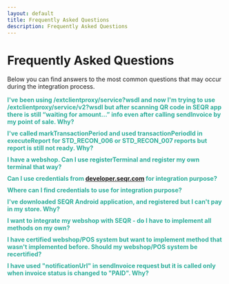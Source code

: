 ```yaml
---
layout: default
title: Frequently Asked Questions
description: Frequently Asked Questions
---
```


Frequently Asked Questions
=============

Below you can find answers to the most common questions that may occur during the integration process.
 
<script>
 $(document).ready(function() {
 
    $('.faq_question').click(function() {
 
        if ($(this).parent().is('.open')){
            $(this).closest('.faq').find('.faq_answer_container').animate({'height':'0'},500);
            $(this).closest('.faq').removeClass('open');
 
            }else{
                var newHeight =$(this).closest('.faq').find('.faq_answer').height() +'px';
                $(this).closest('.faq').find('.faq_answer_container').animate({'height':newHeight},500);
                $(this).closest('.faq').addClass('open');
            }
 
    });
 
});
</script>
<style>
/*FAQS*/
.faq_question {
    margin: 0px;
    padding: 0px 0px 5px 0px;
    display: inline-block;
    cursor: pointer;
    font-weight: bold;
    color: #2EAE9B;
}
 
.faq_answer_container {
    height: 0px;
    overflow: hidden;
    padding: 0px;
}

.faq_container {
	margin-bottom: 5px;
}
 
</style>
 
<div class="faq_container">
   <div class="faq">
      <div class="faq_question">I've been using /extclientproxy/service?wsdl and now I'm trying to use /extclientproxy/service/v2?wsdl but after scanning QR code in SEQR app there is still “waiting for amount...” info even after calling sendInvoice by my point of sale. Why?</div>
           <div class="faq_answer_container">
              <div class="faq_answer">Probably the reason is missing
<pre><code class="python"><span class="n">&lt;</span>acknowledgmentMode<span>&gt;</span>NO_ACKNOWLEDGMENT<span>&lt;</span><span>/</span>acknowledgmentMode<span>&gt;</span></code></pre>
			in your sendInvoice request. See <a href="/merchant/reference/api.html">API</a> for details.</div>
           </div>        
    </div>
 </div>
<div class="faq_container">
   <div class="faq">
      <div class="faq_question">I've called markTransactionPeriod and used transactionPeriodId in executeReport for STD_RECON_006 or STD_RECON_007 reports but report is still not ready. Why?</div>
           <div class="faq_answer_container">
              <div class="faq_answer">In order to use terminal related reports you have to specify that terminal in markTransactionPeriod call by adding:
<pre><code class="python"><span class="p">&lt;</span><span class="n">parameters</span><span class="o">&gt;</span>
	<span class="o">&lt;</span><span class="n">entry</span><span class="o">&gt;</span>
		<span class="o">&lt;</span>key<span class="o">&gt;</span><span class="n">TERMINALID</span><span class="o">&gt;</span><span class="n"></span><span class="o">&lt;/</span><span class="n">key</span><span class="o">&gt;</span>
		<span class="o">&lt;</span>value<span class="o">&gt;</span><span class="n"><span class="o">&lt;</span>YOUR_TERMINAL_ID_HERE</span><span class="o">&gt;</span><span class="o">&lt;/</span><span class="n">value</span><span class="o">&gt;</span>
	<span class="o">&lt;/</span><span class="n">entry</span><span class="o">&gt;</span>
<span class="o">&lt;/</span><span class="n">parameters</span><span class="o">&gt;</span></code></pre>
			in your sendInvoice request. See <a href="/merchant/reference/api.html">API</a> for details.</div>
           </div>        
    </div>
 </div>
<div class="faq_container">
   <div class="faq">
      <div class="faq_question">I have a webshop. Can I use registerTerminal and register my own terminal that way?</div>
           <div class="faq_answer_container">
              <div class="faq_answer">No, you can't. Terminal registered by registerTerminal call will be of type “cash register”, so there will always be only one transaction on it. Every new sendInvoice call will cancel previous invoice. You have to use terminalID/password provided by Seamless.</div>
           </div>        
    </div>
 </div>
 <div class="faq_container">
   <div class="faq">
      <div class="faq_question">Can I use credentials from <a href="developer.seqr.com">developer.seqr.com</a> for integration purpose?</div>
           <div class="faq_answer_container">
              <div class="faq_answer">No, you can't. You should use credentials provided by Integrations team in startup kit as these credentials are unique and will be used during certification.</div>
           </div>        
    </div>
 </div>
  <div class="faq_container">
   <div class="faq">
      <div class="faq_question">Where can I find credentials to use for integration purpose?</div>
           <div class="faq_answer_container">
              <div class="faq_answer">Please check the document which name starts with “Account_information”</div>
           </div>        
    </div>
 </div>
 <div class="faq_container">
   <div class="faq">
      <div class="faq_question">I've downloaded SEQR Android application, and registered but I can't pay in my store. Why?</div>
           <div class="faq_answer_container">
              <div class="faq_answer">Make sure you have chosen <b>Extdev</b> server from the list during registration.</div>
           </div>        
    </div>
 </div>
 <div class="faq_container">
   <div class="faq">
      <div class="faq_question">I want to integrate my webshop with SEQR - do I have to implement all methods on my own?</div>
           <div class="faq_answer_container">
              <div class="faq_answer">You can implement all methods on your own the way you like. You can also use our <a href="https://github.com/SeamlessDistribution/seqr-webshop-plugin">plugin</a> which will simplify generating QR code and calling getPaymentStatus.</div>
           </div>        
    </div>
 </div>
 <div class="faq_container">
   <div class="faq">
      <div class="faq_question">I have certified webshop/POS system but want to implement method that wasn't implemented before. Should my webshop/POS system be recertified?</div>
           <div class="faq_answer_container">
              <div class="faq_answer">Yes. Every change made in SEQR API implementation should be recertified in order to avoid regression errors.</div>
           </div>        
    </div>
 </div>
 <div class="faq_container">
   <div class="faq">
      <div class="faq_question">I have used "notificationUrl" in sendInvoice request but it is called only when invoice status is changed to "PAID". Why? </div>
           <div class="faq_answer_container">
              <div class="faq_answer">Unfortunately the URL defined in "notificationUrl" will currently be called only once invoice is PAID. So if you're not using our <a href="https://github.com/SeamlessDistribution/seqr-webshop-plugin">plugin</a> then you have to implement getPaymentStatus and check status of invoice on your own.</div>
           </div>        
    </div>
 </div>













